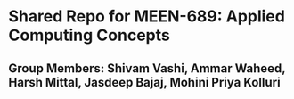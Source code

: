 # Shared Repo for MEEN-689: Applied Computing Concepts
## Group Members: Shivam Vashi, Ammar Waheed, Harsh Mittal, Jasdeep Bajaj, Mohini Priya Kolluri
